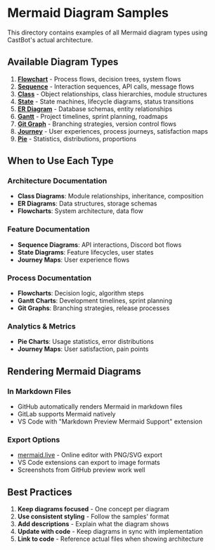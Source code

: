 # Mermaid Diagram Samples

This directory contains examples of all Mermaid diagram types using CastBot's actual architecture.

## Available Diagram Types

1. **[Flowchart](01-flowchart.md)** - Process flows, decision trees, system flows
2. **[Sequence](02-sequence.md)** - Interaction sequences, API calls, message flows
3. **[Class](03-class.md)** - Object relationships, class hierarchies, module structures
4. **[State](04-state.md)** - State machines, lifecycle diagrams, status transitions
5. **[ER Diagram](05-erDiagram.md)** - Database schemas, entity relationships
6. **[Gantt](06-gantt.md)** - Project timelines, sprint planning, roadmaps
7. **[Git Graph](07-gitgraph.md)** - Branching strategies, version control flows
8. **[Journey](08-journey.md)** - User experiences, process journeys, satisfaction maps
9. **[Pie](09-pie.md)** - Statistics, distributions, proportions

## When to Use Each Type

### Architecture Documentation
- **Class Diagrams**: Module relationships, inheritance, composition
- **ER Diagrams**: Data structures, storage schemas
- **Flowcharts**: System architecture, data flow

### Feature Documentation
- **Sequence Diagrams**: API interactions, Discord bot flows
- **State Diagrams**: Feature lifecycles, user states
- **Journey Maps**: User experience flows

### Process Documentation
- **Flowcharts**: Decision logic, algorithm steps
- **Gantt Charts**: Development timelines, sprint planning
- **Git Graphs**: Branching strategies, release processes

### Analytics & Metrics
- **Pie Charts**: Usage statistics, error distributions
- **Journey Maps**: User satisfaction, pain points

## Rendering Mermaid Diagrams

### In Markdown Files
- GitHub automatically renders Mermaid in markdown files
- GitLab supports Mermaid natively
- VS Code with "Markdown Preview Mermaid Support" extension

### Export Options
- [mermaid.live](https://mermaid.live) - Online editor with PNG/SVG export
- VS Code extensions can export to image formats
- Screenshots from GitHub preview work well

## Best Practices

1. **Keep diagrams focused** - One concept per diagram
2. **Use consistent styling** - Follow the samples' format
3. **Add descriptions** - Explain what the diagram shows
4. **Update with code** - Keep diagrams in sync with implementation
5. **Link to code** - Reference actual files when showing architecture